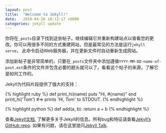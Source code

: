 ```yaml
---
layout: post
title:  "Welcome to Jekyll!"
date:   2018-04-26 10:12:17 +0800
categories: jekyll update
---
```


你将在`_posts`目录下找到这些帖子。继续编辑它并重新构建站点以查看您的更改。你可以用很多不同的方式重建网站，但是最常见的方法是运行`jekyll serve`， 此命令启动Web服务器，并在更新文件时自动重新生成网站。

添加新帖子是非常简单的，只要在`_posts`文件夹中添加遵循`YYYY-MM-DD-name-of-post.ext`条件的文件并包含必要的题头就可以了，看看这个帖子的来源，了解它是如何工作的。

Jekyll为代码片段提供了强大的支持：

{% highlight ruby %}
def print_hi(name)
  puts "Hi, #{name}"
end
print_hi('Tom')
#=> prints 'Hi, Tom' to STDOUT.
{% endhighlight %}

{% highlight python %}
def add(a, b):
    return a + b
{% endhighlight %}

查看[Jekyll文档][jekyll-docs], 了解更多关于Jekyll的信息。所有bug和特征请查看[Jekyll’s GitHub repo][jekyll-gh]. 如果有问题，请在这里提问[Jekyll Talk][jekyll-talk].

[jekyll-docs]: https://www.jekyll.com.cn/
[jekyll-gh]:   https://github.com/jekyll/jekyll
[jekyll-talk]: https://talk.jekyllrb.com/
